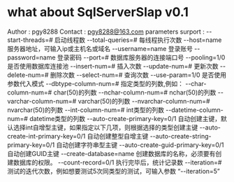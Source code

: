 # what about SqlServerSlap v0.1
Author  :   pgy8288         Contact : pgy8288@163.com
parameters surport :
--start-threads=#           启动线程数
--total-queries=#           每线程执行次数
--host=name                 服务器地址，可输入ip或主机名或域名
--username=name             登录账号
--password=name             登录密码
--port=#                    数据库服务器的连接端口号
--pooling=1/0               是否使用数据库连接池
--insert-num=#              插入次数
--update-num=#              更新次数
--delete-num=#              删除次数
--select-num=#              查询次数
--use-param=1/0             是否使用参数代入模式
--dbtype-column-num=#       指定类型的列数,例如：
                --char-column-num=#         char(50)的列数
                --nchar-column-num=#        nchar(50)的列数
                --varchar-column-num=#      varchar(50)的列数
                --nvarchar-column-num=#     nvarchar(50)的列数
                --int-column-num=#          int类型的列数
                --datetime-column-num=#     datetime类型的列数
--auto-create-primary-key=0/1       自动创建主键，默认选择int自增型主键，如果指定以下几项，则根据选择的类型创建主键
                --auto-create-int-primary-key=0/1   自动创建整型自增主键
                --auto-create-string-primary-key=0/1   自动创建字符串型主键
                --auto-create-guid-primary-key=0/1   自动创建GUID主键
--create-database=name      创建数据库的名称，必须要有创建数据库的权限。
--count-record=0/1          执行完毕后，统计记录数
--iteration=#               测试的迭代次数，例如想要测试5次同类型的测试，可输入参数 “--iteration=5”
